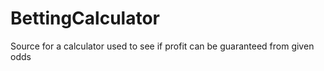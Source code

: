 # BettingCalculator
Source for a calculator used to see if profit can be guaranteed from given odds
